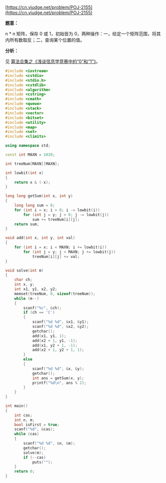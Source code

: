 [https://cn.vjudge.net/problem/POJ-2155](https://cn.vjudge.net/problem/POJ-2155)

**题意：**

n * n 矩阵，保存 0 或 1，初始皆为 0，两种操作：一，给定一个矩阵范围，将其内所有数取反；二，查询某个位置的值。

**分析：**

见 [算法合集之《浅谈信息学竞赛中的“0”和“1”》](https://wenku.baidu.com/view/1e51750abb68a98271fefaa8)。

```c++
#include <iostream>
#include <cstdio>
#include <stdio.h>
#include <cstdlib>
#include <algorithm>
#include <cstring>
#include <cmath>
#include <queue>
#include <stack>
#include <vector>
#include <bitset>
#include <utility>
#include <map>
#include <set>
#include <climits>

using namespace std;

const int MAXN = 1010;

int treeNum[MAXN][MAXN];

int lowbit(int x)
{
	return x & (-x);
}

long long getSum(int x, int y)
{
	long long sum = 0;
	for (int i = x; i > 0; i -= lowbit(i))
		for (int j = y; j > 0; j -= lowbit(j))
			sum += treeNum[i][j];
	return sum;
}

void add(int x, int y, int val)
{
	for (int i = x; i < MAXN; i += lowbit(i))
		for (int j = y; j < MAXN; j += lowbit(j))
			treeNum[i][j] += val;
}

void solve(int m)
{
	char ch;
	int x, y;
	int x1, y1, x2, y2;
	memset(treeNum, 0, sizeof(treeNum));
	while (m--)
	{
		scanf("%c", &ch);
		if (ch == 'C')
		{
			scanf("%d %d", &x1, &y1);
			scanf("%d %d", &x2, &y2);
			getchar();
			add(x1, y1, 1);
			add(x2 + 1, y1, -1);
			add(x1, y2 + 1, -1);
			add(x2 + 1, y2 + 1, 1);
		}
		else
		{
			scanf("%d %d", &x, &y);
			getchar();
			int ans = getSum(x, y);
			printf("%d\n", ans % 2);
		}
	}
}

int main()
{
	int cas;
	int n, m;
	bool isFirst = true;
	scanf("%d", &cas);
	while (cas)
	{
		scanf("%d %d", &n, &m);
		getchar();
		solve(m);
		if (--cas)
			puts("");
	}
	return 0;
}


```
